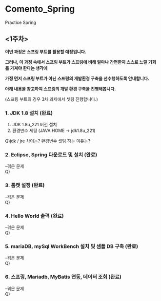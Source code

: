 # Comento_Spring
Practice Spring 
  
## <1주차>
**이번 과정은 스프링 부트를 활용할 예정입니다.**

**그러나, 이 과정 속에서 스프링 부트가 스프링에 비해 얼마나 간편한지 스스로 느낄 기회를 가져야 한다는 생각에**

**가정 먼저 스프링 부트가 아닌 스프링의 개발환경 구축을 선수행하도록 안내합니다.**

**아래 내용을 참고하여 스프링의 개발 환경 구축을 진행해봅니다.**

(스프링 부트의 경우 3차 과제에서 셋팅 진행합니다.)
### 1. JDK 1.8 설치 (완료)  
1. JDK 1.8u_221 버전 설치 
2. 환경변수 세팅 (JAVA HOME -> jdk1.8u_221)
  
  Q)jdk / jre 차이는? 
    환경변수 셋팅 하는 이유는? 
    
### 2. Eclipse, Spring 다운로드 및 설치 (완료)  
  -겪은 문제  
  Q)  
    
### 3. 톰캣 설정 (완료)  
  -겪은 문제  
  Q)  
    
### 4. Hello World 출력 (완료)  
  -겪은 문제  
  Q)  
    
### 5. mariaDB, mySql WorkBench 설치 및 샘플 DB 구축 (완료)  
  -겪은 문제  
  Q)  
    
### 6. 스프링, Mariadb, MyBatis 연동, 데이터 조회 (완료)  
  -겪은 문제  
  Q)  
  
